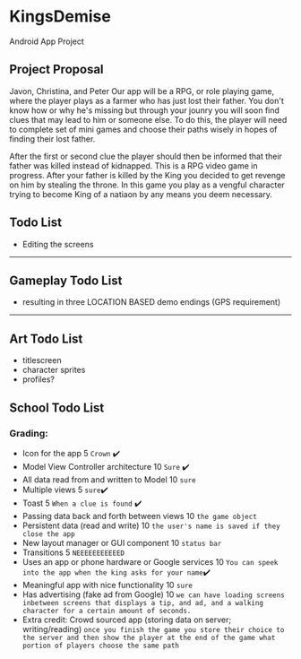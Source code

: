 # KingsDemise
Android App Project

## Project Proposal 

Javon, Christina, and Peter
Our app will be a RPG, or role playing game, where the player plays as a farmer who has just lost their father. You don't know how or why he's missing but through your jounry you will soon find clues that may lead to him or someone else. To do this, the player will need to complete set of mini games and choose their paths wisely in hopes of finding their lost father. 

After the first or second clue the player should then be informed that their father was killed instead of kidnapped. 
This is a RPG video game in progress. After your father is killed by the King you decided to get revenge on him by stealing the throne. In this game you play as a vengful character trying to become King of a natiaon by any means you deem necessary.

## Todo List
* Editing the screens

____________________
## Gameplay Todo List

* resulting in three LOCATION BASED demo endings (GPS requirement)

____________________
## Art Todo List
* titlescreen 
* character sprites 
* profiles? 

## School Todo List
### Grading:
* Icon for the app 5
`Crown` :heavy_check_mark:
* Model View Controller architecture 10
`Sure` :heavy_check_mark:
* All data read from and written to Model 10
`sure` 
* Multiple views 5
`sure`:heavy_check_mark:
* Toast 5
`When a clue is found` :heavy_check_mark:
* Passing data back and forth between views 10
`the game object` 
* Persistent data (read and write) 10
`the user's name is saved if they close the app`
* New layout manager or GUI component 10
`status bar` 
* Transitions 5
`NEEEEEEEEEEED` 
* Uses an app or phone hardware or Google services 10
`You can speek into the app when the king asks for your name`:heavy_check_mark:
* Meaningful app with nice functionality 10
`sure`
* Has advertising (fake ad from Google) 10
`we can have loading screens inbetween screens that displays a tip, and ad, and a walking character for a certain amount of seconds.`
* Extra credit: Crowd sourced app (storing data on server; writing/reading)
`once you finish the game you store their choice to the server and then show the player at the end of the game what portion of players choose the same path`

